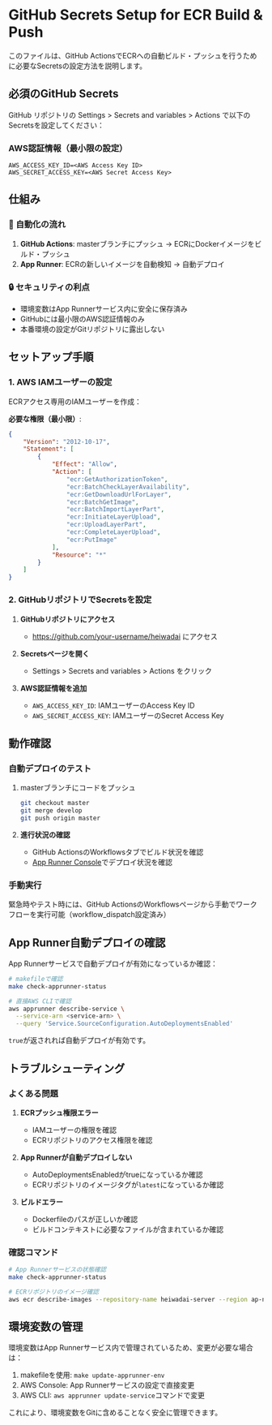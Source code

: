 # GitHub Secrets Setup for ECR Build & Push

このファイルは、GitHub ActionsでECRへの自動ビルド・プッシュを行うために必要なSecretsの設定方法を説明します。

## 必須のGitHub Secrets

GitHub リポジトリの Settings > Secrets and variables > Actions で以下のSecretsを設定してください：

### AWS認証情報（最小限の設定）
```
AWS_ACCESS_KEY_ID=<AWS Access Key ID>
AWS_SECRET_ACCESS_KEY=<AWS Secret Access Key>
```

## 仕組み

### 🔄 自動化の流れ
1. **GitHub Actions**: masterブランチにプッシュ → ECRにDockerイメージをビルド・プッシュ
2. **App Runner**: ECRの新しいイメージを自動検知 → 自動デプロイ

### 🔒 セキュリティの利点
- 環境変数はApp Runnerサービス内に安全に保存済み
- GitHubには最小限のAWS認証情報のみ
- 本番環境の設定がGitリポジトリに露出しない

## セットアップ手順

### 1. AWS IAMユーザーの設定
ECRアクセス専用のIAMユーザーを作成：

**必要な権限（最小限）**:
```json
{
    "Version": "2012-10-17",
    "Statement": [
        {
            "Effect": "Allow",
            "Action": [
                "ecr:GetAuthorizationToken",
                "ecr:BatchCheckLayerAvailability",
                "ecr:GetDownloadUrlForLayer",
                "ecr:BatchGetImage",
                "ecr:BatchImportLayerPart",
                "ecr:InitiateLayerUpload",
                "ecr:UploadLayerPart",
                "ecr:CompleteLayerUpload",
                "ecr:PutImage"
            ],
            "Resource": "*"
        }
    ]
}
```

### 2. GitHubリポジトリでSecretsを設定
1. **GitHubリポジトリにアクセス**
   - https://github.com/your-username/heiwadai にアクセス

2. **Secretsページを開く**
   - Settings > Secrets and variables > Actions をクリック

3. **AWS認証情報を追加**
   - `AWS_ACCESS_KEY_ID`: IAMユーザーのAccess Key ID
   - `AWS_SECRET_ACCESS_KEY`: IAMユーザーのSecret Access Key

## 動作確認

### 自動デプロイのテスト
1. masterブランチにコードをプッシュ
   ```bash
   git checkout master
   git merge develop
   git push origin master
   ```

2. **進行状況の確認**
   - GitHub ActionsのWorkflowsタブでビルド状況を確認
   - [App Runner Console](https://console.aws.amazon.com/apprunner/home?region=ap-northeast-1#/services)でデプロイ状況を確認

### 手動実行
緊急時やテスト時には、GitHub ActionsのWorkflowsページから手動でワークフローを実行可能（workflow_dispatch設定済み）

## App Runner自動デプロイの確認

App Runnerサービスで自動デプロイが有効になっているか確認：

```bash
# makefileで確認
make check-apprunner-status

# 直接AWS CLIで確認
aws apprunner describe-service \
  --service-arn <service-arn> \
  --query 'Service.SourceConfiguration.AutoDeploymentsEnabled'
```

`true`が返されれば自動デプロイが有効です。

## トラブルシューティング

### よくある問題

1. **ECRプッシュ権限エラー**
   - IAMユーザーの権限を確認
   - ECRリポジトリのアクセス権限を確認

2. **App Runnerが自動デプロイしない**
   - AutoDeploymentsEnabledがtrueになっているか確認
   - ECRリポジトリのイメージタグが`latest`になっているか確認

3. **ビルドエラー**
   - Dockerfileのパスが正しいか確認
   - ビルドコンテキストに必要なファイルが含まれているか確認

### 確認コマンド

```bash
# App Runnerサービスの状態確認
make check-apprunner-status

# ECRリポジトリのイメージ確認
aws ecr describe-images --repository-name heiwadai-server --region ap-northeast-1
```

## 環境変数の管理

環境変数はApp Runnerサービス内で管理されているため、変更が必要な場合は：

1. makefileを使用: `make update-apprunner-env`
2. AWS Console: App Runnerサービスの設定で直接変更
3. AWS CLI: `aws apprunner update-service`コマンドで変更

これにより、環境変数をGitに含めることなく安全に管理できます。